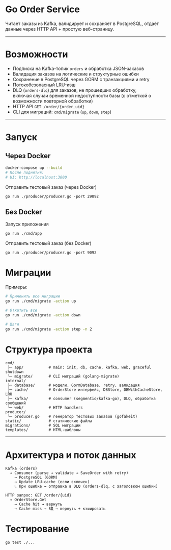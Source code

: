 # Go Order Service

Читает заказы из Kafka, валидирует и сохраняет в PostgreSQL, отдаёт данные через HTTP API + простую веб-страницу.

---

# Возможности

* Подписка на Kafka-топик `orders` и обработка JSON-заказов  
* Валидация заказов на логические и структурные ошибки  
* Сохранение в PostgreSQL через GORM с транзакциями и retry  
* Потокобезопасный LRU-кэш
* DLQ (`orders-dlq`) для заказов, не прошедших обработку,  
  включая случаи временной недоступности базы (с отметкой о возможности повторной обработки)  
* HTTP API `GET /order/{order_uid}`
* CLI для миграций: `cmd/migrate` (`up`, `down`, `step`)


---

# Запуск

## Через Docker

```bash
docker-compose up --build
# После поднятия:
# UI: http://localhost:3000
```
Отправить тестовый заказ (через Docker)
```
go run ./producer/producer.go -port 29092
```
## Без Docker
Запуск приложения
```bash
go run ./cmd/app
```
Отправить тестовый заказ (без Docker)
```
go run ./producer/producer.go -port 9092
```
# Миграции

Примеры:

```bash
# Применить все миграции
go run ./cmd/migrate -action up

# Откатить все
go run ./cmd/migrate -action down

# Шаги
go run ./cmd/migrate -action step -n 2
```
# Структура проекта

```
cmd/
 ├─ app/           # main: init, db, cache, kafka, web, graceful shutdown
 └─ migrate/       # CLI миграций (golang-migrate)
internal/
 ├─ database/      # модели, GormDatabase, retry, валидация
 ├─ cache/         # OrderStore интерфейс, DBStore, DBWithCacheStore, LRU
 ├─ kafka/         # consumer (segmentio/kafka-go), DLQ, обработка сообщений
 └─ web/           # HTTP handlers
producer/
 └─ producer.go    # генератор тестовых заказов (gofakeit)
static/            # статические файлы
migrations/        # SQL миграции
templates/         # HTML-шаблоны
```

---

# Архитектура и поток данных

```
Kafka (orders) 
  → Consumer (parse → validate → SaveOrder with retry) 
    → PostgreSQL (GORM)
    → Update LRU-cache (если включен)
    ↳ При ошибке → отправка в DLQ (orders-dlq, c заголовком ошибки)

HTTP запрос: GET /order/{uid} 
  → OrderStore.Get
    → Cache hit → вернуть
    → Cache miss → БД → вернуть + кэшировать
```

# Тестирование

```bash
go test ./...
```

